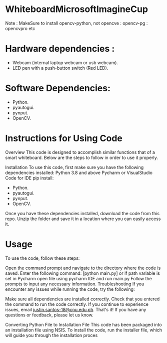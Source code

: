# WhiteboardMicrosoftImagineCup
Note : MakeSure to install opencv-python, not opencve : opencv-pg : opencvpro etc

# Hardware dependencies :

- Webcam (internal laptop webcam or usb webcam).
- LED pen with a push-button switch (Red LED).

# Software Dependencies:

- Python.
- pyautogui.
- pynput.
- OpenCV.

# Instructions for Using Code
Overview
This code is designed to accomplish similar functions that of a smart whiteboard. Below are the steps to follow in order to use it properly.

Installation
To use this code, first make sure you have the following dependencies installed:
Python 3.8 and above
Pycharm or VisualStudio Code for IDE
pip install:
- Python.
- pyautogui.
- pynput.
- OpenCV.

Once you have these dependencies installed, download the code from this repo. Unzip the folder and save it in a location where you can easily access it.

# Usage
To use the code, follow these steps:

Open the command prompt and navigate to the directory where the code is saved.
Enter the following command: [python main.py] or if path variable is set in Pycharm open file using pycharm IDE and run main.py
Follow the prompts to input any necessary information. 
Troubleshooting
If you encounter any issues while running the code, try the following:

Make sure all dependencies are installed correctly.
Check that you entered the command to run the code correctly.
If you continue to experience issues, email justin.santos-18@cpu.edu.ph.
That's it! If you have any questions or feedback, please let us know.


Converting Python File to Installation File
This code has been packaged into an installation file using NSIS. To install the code, run the installer file, which will guide you through the installation proces

